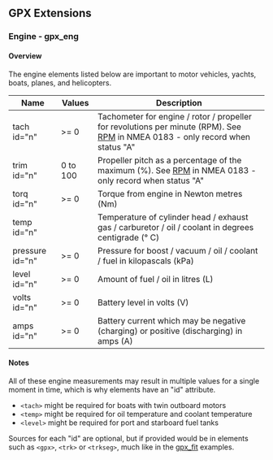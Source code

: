 ## GPX Extensions

### Engine - gpx_eng

#### Overview

The engine elements listed below are important to motor vehicles, yachts, boats, planes, and helicopters.

| Name            | Values   | Description                                                  |
| --------------- | -------- | ------------------------------------------------------------ |
| tach id="n"     | >= 0     | Tachometer for engine / rotor / propeller for revolutions per minute (RPM). See [RPM](https://gpsd.gitlab.io/gpsd/NMEA.html#_rpm_revolutions) in NMEA 0183 - only record when status "A" |
| trim id="n"     | 0 to 100 | Propeller pitch as a percentage of the maximum (%). See [RPM](https://gpsd.gitlab.io/gpsd/NMEA.html#_rpm_revolutions) in NMEA 0183 - only record when status "A" |
| torq id="n"     | >= 0     | Torque from engine in Newton metres (Nm)                     |
| temp id="n"     |          | Temperature of cylinder head / exhaust gas / carburetor / oil / coolant in degrees centigrade (° C) |
| pressure id="n" | >= 0     | Pressure for boost / vacuum / oil / coolant / fuel in kilopascals (kPa) |
| level id="n"    | >= 0     | Amount of fuel / oil in litres (L)                           |
| volts id="n"    | >= 0     | Battery level in volts (V)                                   |
| amps id="n"     | >= 0     | Battery current which may be negative (charging) or positive (discharging) in amps (A) |



#### Notes

All of these engine measurements may result in multiple values for a single moment in time, which is why elements have an "id" attribute.

- `<tach>` might be required for boats with twin outboard motors
- `<temp>` might be required for oil temperature and coolant temperature
- `<level>` might be required for port and starboard fuel tanks

Sources for each "id" are optional, but if provided would be in elements such as `<gpx>`, `<trk>` or `<trkseg>`, much like in the [gpx_fit](../gpx_fit/README.md) examples.
